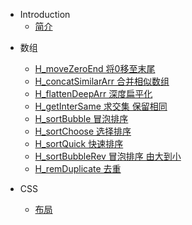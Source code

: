 * Introduction
    * [简介](README.md)
- 数组
  - [H_moveZeroEnd 将0移至末尾](/array/H_moveZeroEnd.md)
  - [H_concatSimilarArr 合并相似数组](/array/H_concatSimilarArr)
  - [H_flattenDeepArr 深度扁平化](/array/H_flattenDeepArr)
  - [H_getInterSame 求交集 保留相同](/array/H_getInterSame)
  - [H_sortBubble 冒泡排序](/array/H_sortBubble)
  - [H_sortChoose 选择排序](/array/H_sortChoose)
  - [H_sortQuick 快速排序](/array/H_sortQuick)
  - [H_sortBubbleRev 冒泡排序 由大到小](/array/H_sortBubbleRev)
  - [H_remDuplicate 去重](/array/H_remDuplicate)


- CSS
  - [布局](layout.md)